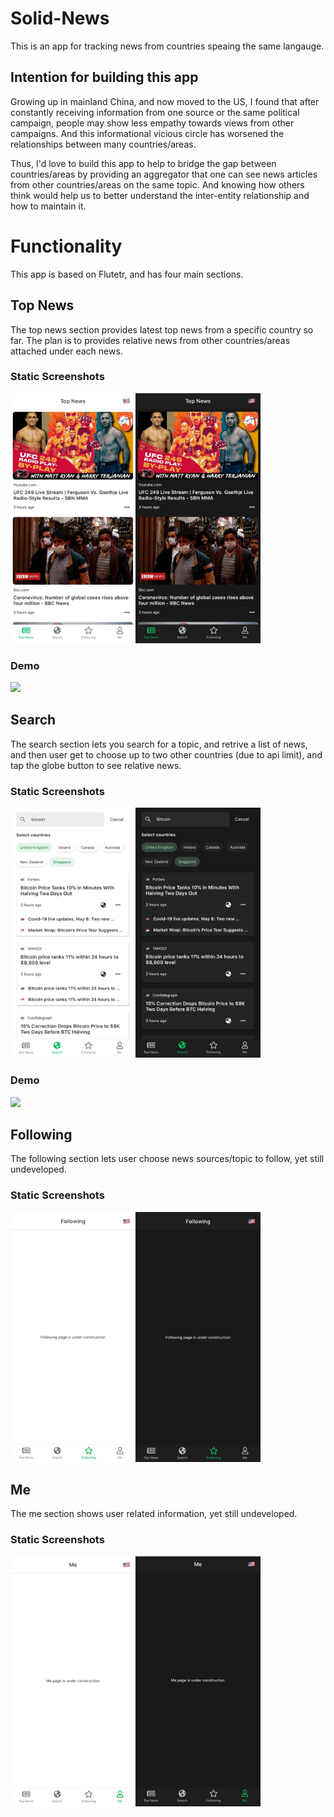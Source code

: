 # Solid-News

This is an app for tracking news from countries speaing the same langauge.

## Intention for building this app

Growing up in mainland China, and now moved to the US, I found that after constantly receiving information from one source or the same political campaign, people may show less empathy towards views from other campaigns. And this informational vicious circle has worsened the relationships between many countries/areas.

Thus, I'd love to build this app to help to bridge the gap between countries/areas by providing an aggregator that one can see news articles from other countries/areas on the same topic. And knowing how others think would help us to better understand the inter-entity relationship and how to maintain it.

# Functionality

This app is based on Flutetr, and has four main sections.

## Top News

The top news section provides latest top news from a specific country so far. The plan is to provides relative news from other countries/areas attached under each news.

### Static Screenshots

<img src="https://github.com/fan-zhang-sv/Solid-News/blob/master/preview/top_news.jpeg?raw=true" height="400">

### Demo

<img src="https://github.com/fan-zhang-sv/Solid-News/blob/master/preview/top_news.gif?raw=true" height="400">

## Search

The search section lets you search for a topic, and retrive a list of news, and then user get to choose up to two other countries (due to api limit), and tap the globe button to see relative news.

### Static Screenshots

<img src="https://github.com/fan-zhang-sv/Solid-News/blob/master/preview/search.jpeg?raw=true" height="400">

### Demo

<img src="https://github.com/fan-zhang-sv/Solid-News/blob/master/preview/search.gif?raw=true" height="400">

## Following

The following section lets user choose news sources/topic to follow, yet still undeveloped.

### Static Screenshots

<img src="https://github.com/fan-zhang-sv/Solid-News/blob/master/preview/following.jpeg?raw=true" height="400">

## Me

The me section shows user related information, yet still undeveloped.

### Static Screenshots

<img src="https://github.com/fan-zhang-sv/Solid-News/blob/master/preview/me.jpeg?raw=true" height="400">
